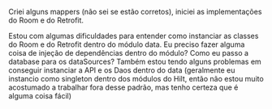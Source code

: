 Criei alguns mappers (não sei se estão corretos), iniciei as implementações do Room e do Retrofit.

Estou com algumas dificuldades para entender como instanciar as classes do Room e do Retrofit dentro do
módulo data. Eu preciso fazer alguma coisa de injeção de dependências dentro do módulo? Como eu passo
a database para os dataSources? Também estou tendo alguns problemas em conseguir instanciar a API e
os Daos dentro do data (geralmente eu instancio como singleton dentro dos módulos do Hilt, então
não estou muito acostumado a trabalhar fora desse padrão, mas tenho certeza que é alguma coisa fácil)